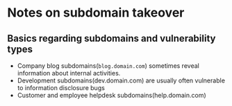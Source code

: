 # Notes on subdomain takeover

## Basics regarding subdomains and vulnerability types

- Company blog subdomains(`blog.domain.com`) sometimes reveal information about internal activities.
- Development subdomains(dev.domain.com) are usually often vulnerable to information disclosure bugs
- Customer and employee helpdesk subdomains(help.domain.com)
